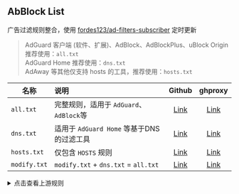 ## AbBlock List

广告过滤规则整合，使用 [fordes123/ad-filters-subscriber](https://github.com/fordes123/ad-filters-subscriber) 定时更新
> AdGuard 客户端 (软件、扩展)、AdBlock、AdBlockPlus、uBlock Origin 推荐使用：`all.txt`  
> AdGuard Home 推荐使用：`dns.txt`  
> AdAway 等其他仅支持 hosts 的工具，推荐使用：`hosts.txt`

| 名称            | 说明                                   |                                       Github                                        |                                                 ghproxy                                                 |
|---------------|:-------------------------------------|:-----------------------------------------------------------------------------------:|:-------------------------------------------------------------------------------------------------------:|
| `all.txt`     | 完整规则，适用于 `AdGuard`、`AdBlock`等        |   [Link](https://github.com/superbigsteam/adguardhomeguiz/blob/main/rule/all.txt)   |   [Link](https://ghproxy.net/https://github.com/superbigsteam/adguardhomeguiz/blob/main/rule/all.txt)   |
| `dns.txt`     | 适用于 `AdGuard Home` 等基于DNS的过滤工具       |   [Link](https://github.com/superbigsteam/adguardhomeguiz/blob/main/rule/dns.txt)   |   [Link](https://ghproxy.net/https://raw.githubusercontent.com/superbigsteam/adguardhomeguiz/main/rule/dns.txt)   |
| `hosts.txt`   | 仅包含 `HOSTS` 规则                       |  [Link](https://github.com/superbigsteam/adguardhomeguiz/blob/main/rule/hosts.txt)  |  [Link](https://ghproxy.net/https://raw.githubusercontent.com/superbigsteam/adguardhomeguiz/main/rule/hosts.txt)  |
| `modify.txt`  | `modify.txt` + `dns.txt` = `all.txt` | [Link](https://github.com/superbigsteam/adguardhomeguiz/blob/main/rule/modify.txt)  | [Link](https://ghproxy.net/https://github.com/superbigsteam/adguardhomeguiz/blob/main/rule/modify.txt)  |
<details>
<summary>点击查看上游规则</summary>
<ul>
    <li><a href="https://raw.githubusercontent.com/AdguardTeam/FiltersRegistry/master/filters/filter_2_Base/filter.txt">AdGuard 基础过滤器</a></li>
    <li><a href="https://raw.githubusercontent.com/AdguardTeam/FiltersRegistry/master/filters/filter_11_Mobile/filter.txt">AdGuard 移动广告过滤器</a></li>
    <li><a href="https://adguard.com/kb/zh-CN/general/ad-filtering/adguard-filters/">AdGuard 防跟踪保护过滤器</a></li>
    <li><a href="https://raw.githubusercontent.com/AdguardTeam/FiltersRegistry/master/filters/filter_17_TrackParam/filter.txt">AdGuard URL跟踪过滤器</a></li>
    <li><a href="https://raw.githubusercontent.com/AdguardTeam/FiltersRegistry/master/filters/filter_14_Annoyances/filter.txt">AdGuard 恼人广告过滤器</a></li>
    <li><a href="https://raw.githubusercontent.com/AdguardTeam/FiltersRegistry/master/filters/filter_10_Useful/filter.txt">AdGuard 解除搜索广告和自我推销过滤器</a></li>
    <li><a href="https://raw.githubusercontent.com/AdguardTeam/FiltersRegistry/master/filters/filter_224_Chinese/filter.txt">AdGuard 中文过滤器</a></li>
    <li><a href="https://adaway.org/hosts.txt">AdAway Default Blocklist</a></li>
    <li><a href="https://raw.githubusercontent.com/crazy-max/WindowsSpyBlocker/master/data/hosts/spy.txt">WindowsSpyBlocker</a></li>
    <li><a href="https://github.com/jdlingyu/ad-wars">ad-wars(大圣净化)</a></li>
    <li><a href="https://github.com/TG-Twilight/AWAvenue-Adblock-Rule">AWAvenue-Adblock-Rule</a></li>
    <li><a href="https://github.com/sbwml/halflife-list">halflife-list</a></li>
    <li><a href="https://raw.githubusercontent.com/xndeye/adblock_list/main/rule/private.txt">xndeye的adblock_list规则</a></li>
    <li><a href="https://raw.githubusercontent.com/Goooler/1024_hosts/master/hosts">1024_hosts</a></li>
    <li><a href="https://filters.adavoid.org/ultimate-ad-filter.txt">AdBlocker Ultimate</a></li>
    <li><a href="https://raw.githubusercontent.com/damengzhu/banad/main/jiekouAD.txt">damengzhu/banad</a></li>
    <li><a href="https://raw.githubusercontent.com/Noyllopa/NoAppDownload/master/NoAppDownload.txt">NoAppDownload</a></li>
    <li><a href="https://raw.githubusercontent.com/cjx82630/cjxlist/master/cjx-annoyance.txt">CJX's Annoyance List</a></li>
    <li><a href="https://ghps.cc/https://raw.githubusercontent.com/sccheng460/me/master/rules.txt">sccheng460的自用名单</a></li>
    <li><a href="https://raw.gitmirror.com/wycxqsf/AD--/main/%E8%87%AA%E7%94%A8%E8%A7%84%E5%88%993.0.txt">wycxqsf的拦截小说广告</a></li>
    <li><a href="https://share.yyycontrol.top/d/Rules/YYYCustomRules/YYYCustomRules.txt">MoonWWY的YYYCustomRules</a></li>



  
</ul>
</details>
